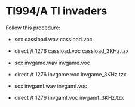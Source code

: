 # TI994/A TI invaders

Follow this procedure:

* sox cassload.wav cassload.voc
* direct /t 1276 cassload.voc cassload_3KHz.tzx

* sox invgame.wav invgame.voc
* direct /t 1276 invgame.voc invgame_3KHz.tzx

* sox invgamf.wav invgamf.voc
* direct /t 1276 invgamf.voc invgamf_3KHz.tzx


